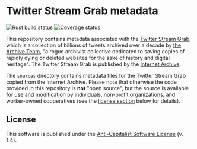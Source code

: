 # Twitter Stream Grab metadata

[![Rust build status](https://img.shields.io/github/actions/workflow/status/travisbrown/tsg-metadata/ci.yaml?branch=main)](https://github.com/travisbrown/tsg-metadata/actions)
[![Coverage status](https://img.shields.io/codecov/c/github/travisbrown/tsg-metadata/main.svg)](https://codecov.io/github/travisbrown/tsg-metadata)

This repository contains metadata associated with the [Twitter Stream Grab][tsg],
which is a collection of billions of tweets archived over a decade by [the Archive Team][at],
"a rogue archivist collective dedicated to saving copies of rapidly dying or deleted websites for the sake of history and digital heritage".
The Twitter Stream Grab is published by the [Internet Archive][ia].

The `sources` directory contains metadata files for the Twitter Stream Grab copied from the Internet Archive.
Please note that otherwise the code provided in this repository is **not** "open source",
but the source is available for use and modification by individuals, non-profit organizations, and worker-owned cooperatives
(see the [license section](#license) below for details).

## License

This software is published under the [Anti-Capitalist Software License][acsl] (v. 1.4).

[acsl]: https://anticapitalist.software/
[at]: https://archive.org/details/archiveteam
[ia]: https://archive.org/
[tsg]: https://archive.org/details/twitterstream
